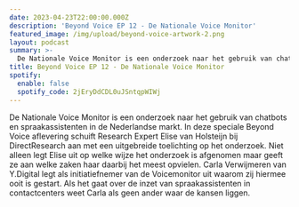 ```yaml
---
date: 2023-04-23T22:00:00.000Z
description: 'Beyond Voice EP 12 - De Nationale Voice Monitor'
featured_image: /img/upload/beyond-voice-artwork-2.png
layout: podcast
summary: >-
  De Nationale Voice Monitor is een onderzoek naar het gebruik van chatbots en spraakassistenten in de Nederlandse markt.
title: Beyond Voice EP 12 - De Nationale Voice Monitor
spotify:
  enable: false
  spotify_code: 2jEryDdCDL0uJSntqpWIWj
---
```



De Nationale Voice Monitor is een onderzoek naar het gebruik van chatbots en spraakassistenten in de Nederlandse markt. In deze speciale Beyond Voice aflevering schuift Research Expert Elise van Holsteijn bij DirectResearch aan met een uitgebreide toelichting op het onderzoek. Niet alleen legt Elise uit op welke wijze het onderzoek is afgenomen maar geeft ze aan welke zaken haar daarbij het meest opvielen. Carla Verwijmeren van Y.Digital legt als initiatiefnemer van de Voicemonitor uit waarom zij hiermee ooit is gestart. Als het gaat over de inzet van spraakassistenten in contactcenters weet Carla als geen ander waar de kansen liggen.